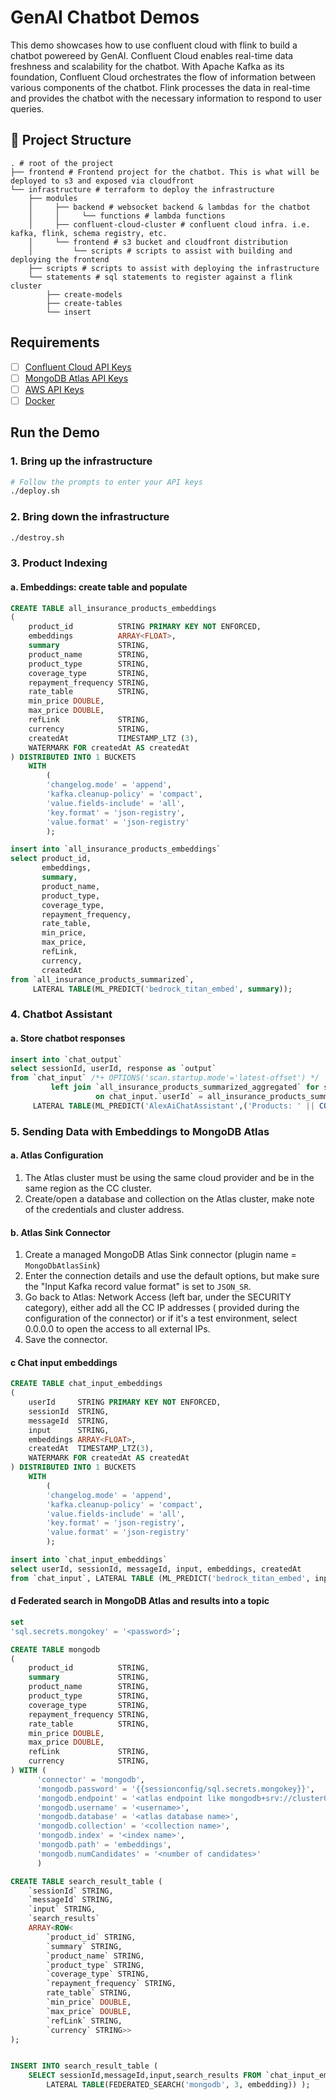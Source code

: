 # GenAI Chatbot Demos

This demo showcases how to use confluent cloud with flink to build a chatbot powereed by GenAI. Confluent Cloud enables
real-time data freshness and scalability for the chatbot. With Apache Kafka as its foundation, Confluent Cloud
orchestrates the flow of information between various components of the chatbot. Flink processes the data in real-time
and provides the chatbot with the necessary information to respond to user queries.

## 🚀 Project Structure

```text
. # root of the project
├── frontend # Frontend project for the chatbot. This is what will be deployed to s3 and exposed via cloudfront
└── infrastructure # terraform to deploy the infrastructure
    ├── modules
    │     ├── backend # websocket backend & lambdas for the chatbot
    │     │     └── functions # lambda functions
    │     ├── confluent-cloud-cluster # confluent cloud infra. i.e. kafka, flink, schema registry, etc.
    │     └── frontend # s3 bucket and cloudfront distribution
    │         └── scripts # scripts to assist with building and deploying the frontend
    ├── scripts # scripts to assist with deploying the infrastructure
    └── statements # sql statements to register against a flink cluster
        ├── create-models
        ├── create-tables
        └── insert
```

## Requirements

- [ ] [Confluent Cloud API Keys](https://www.confluent.io/blog/confluent-terraform-provider-intro/#api-key)
- [ ] [MongoDB Atlas API Keys](https://www.mongodb.com/developer/products/atlas/mongodb-atlas-with-terraform/)
- [ ] [AWS API Keys](https://docs.aws.amazon.com/general/latest/gr/aws-sec-cred-types.html)
- [ ] [Docker](https://docs.docker.com/get-docker/)

## Run the Demo

### 1. Bring up the infrastructure

```sh
# Follow the prompts to enter your API keys
./deploy.sh
```

### 2. Bring down the infrastructure

```sh
./destroy.sh
```

### 3. Product Indexing

#### a. Embeddings: create table and populate

```sql
CREATE TABLE all_insurance_products_embeddings
(
    product_id          STRING PRIMARY KEY NOT ENFORCED,
    embeddings          ARRAY<FLOAT>,
    summary             STRING,
    product_name        STRING,
    product_type        STRING,
    coverage_type       STRING,
    repayment_frequency STRING,
    rate_table          STRING,
    min_price DOUBLE,
    max_price DOUBLE,
    refLink             STRING,
    currency            STRING,
    createdAt           TIMESTAMP_LTZ (3),
    WATERMARK FOR createdAt AS createdAt
) DISTRIBUTED INTO 1 BUCKETS
    WITH
        (
        'changelog.mode' = 'append',
        'kafka.cleanup-policy' = 'compact',
        'value.fields-include' = 'all',
        'key.format' = 'json-registry',
        'value.format' = 'json-registry'
        );

insert into `all_insurance_products_embeddings`
select product_id,
       embeddings,
       summary,
       product_name,
       product_type,
       coverage_type,
       repayment_frequency,
       rate_table,
       min_price,
       max_price,
       refLink,
       currency,
       createdAt
from `all_insurance_products_summarized`,
     LATERAL TABLE(ML_PREDICT('bedrock_titan_embed', summary));
```

### 4. Chatbot Assistant

#### a. Store chatbot responses

```sql
insert into `chat_output`
select sessionId, userId, response as `output`
from `chat_input` /*+ OPTIONS('scan.startup.mode'='latest-offset') */
         left join `all_insurance_products_summarized_aggregated` for system_time as of chat_input.`createdAt`
                   on chat_input.`userId` = all_insurance_products_summarized_aggregated.`primary_key`,
     LATERAL TABLE(ML_PREDICT('AlexAiChatAssistant',('Products: ' || COALESCE(`summarized_products`, 'default')|| '\n\n' || 'Input: '|| `input`)));
```

### 5. Sending Data with Embeddings to MongoDB Atlas

#### a. Atlas Configuration

1. The Atlas cluster must be using the same cloud provider and be in the same region as the CC cluster.
2. Create/open a database and collection on the Atlas cluster, make note of the credentials and cluster address.

#### b. Atlas Sink Connector

1. Create a managed MongoDB Atlas Sink connector (plugin name = `MongoDbAtlasSink`)
2. Enter the connection details and use the default options, but make sure the "Input Kafka record value format" is set
   to `JSON_SR`.
3. Go back to Atlas: Network Access (left bar, under the SECURITY category), either add all the CC IP addresses (
   provided during the configuration of the connector) or if it's a test environment, select 0.0.0.0 to open the access
   to all external IPs.
4. Save the connector.

#### c Chat input embeddings

```sql
CREATE TABLE chat_input_embeddings
(
    userId     STRING PRIMARY KEY NOT ENFORCED,
    sessionId  STRING,
    messageId  STRING,
    input      STRING,
    embeddings ARRAY<FLOAT>,
    createdAt  TIMESTAMP_LTZ(3),
    WATERMARK FOR createdAt AS createdAt
) DISTRIBUTED INTO 1 BUCKETS  
    WITH  
        (  
        'changelog.mode' = 'append',  
        'kafka.cleanup-policy' = 'compact',
        'value.fields-include' = 'all',
        'key.format' = 'json-registry',  
        'value.format' = 'json-registry'  
        );

insert into `chat_input_embeddings`
select userId, sessionId, messageId, input, embeddings, createdAt
from `chat_input`, LATERAL TABLE (ML_PREDICT('bedrock_titan_embed', input));
```

#### d Federated search in MongoDB Atlas and results into a topic

```sql
set
'sql.secrets.mongokey' = '<password>';

CREATE TABLE mongodb
(
    product_id          STRING,
    summary             STRING,
    product_name        STRING,
    product_type        STRING,
    coverage_type       STRING,
    repayment_frequency STRING,
    rate_table          STRING,
    min_price DOUBLE,
    max_price DOUBLE,
    refLink             STRING,
    currency            STRING,
) WITH (
      'connector' = 'mongodb',
      'mongodb.password' = '{{sessionconfig/sql.secrets.mongokey}}',
      'mongodb.endpoint' = '<atlas endpoint like mongodb+srv://cluster0.iwuir3o.mongodb.net>',
      'mongodb.username' = '<username>',
      'mongodb.database' = '<atlas database name>',
      'mongodb.collection' = '<collection name>',
      'mongodb.index' = '<index name>',
      'mongodb.path' = 'embeddings',
      'mongodb.numCandidates' = '<number of candidates>'
      )

CREATE TABLE search_result_table ( 
	`sessionId` STRING, 
	`messageId` STRING, 
	`input` STRING, 
	`search_results` 
	ARRAY<ROW<
		`product_id` STRING, 
		`summary` STRING, 
		`product_name` STRING, 
		`product_type` STRING, 
		`coverage_type` STRING, 
		`repayment_frequency` STRING, 
		rate_table` STRING, 
		`min_price` DOUBLE, 
		`max_price` DOUBLE, 
		`refLink` STRING, 
		`currency` STRING>> 
); 


INSERT INTO search_result_table ( 
	SELECT sessionId,messageId,input,search_results FROM `chat_input_embeddings`, 
		LATERAL TABLE(FEDERATED_SEARCH('mongodb', 3, embedding)) );
```